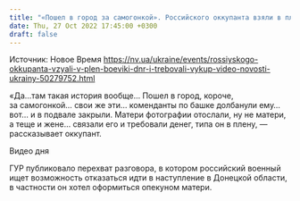 ```yaml
---
title: "«Пошел в город за самогонкой». Российского оккупанта взяли в плен боевики «ДНР» и требовали выкуп у его родственников — перехват ГУР"
date: Thu, 27 Oct 2022 17:45:00 +0300
draft: false
---
```

Источник: Новое Время https://nv.ua/ukraine/events/rossiyskogo-okkupanta-vzyali-v-plen-boeviki-dnr-i-trebovali-vykup-video-novosti-ukrainy-50279752.html


«Да…там такая история вообще… Пошел в город, короче, за самогонкой… свои же эти… коменданты по башке долбанули ему… вот… и в подвале закрыли. Матери фотографии отослали, ну не матери, а теще и жене… связали его и требовали денег, типа он в плену, — рассказывает оккупант.

 Видео дня   

ГУР публиковало перехват разговора, в котором российский военный ищет возможность отказаться идти в наступление в Донецкой области, в частности он хотел оформиться опекуном матери.

